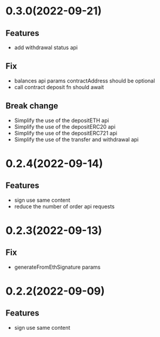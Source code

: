 # 0.3.0(2022-09-21)

## Features

- add withdrawal status api

## Fix

- balances api params contractAddress should be optional
- call contract deposit fn should await

## Break change

- Simplify the use of the depositETH api
- Simplify the use of the depositERC20 api
- Simplify the use of the depositERC721 api
- Simplify the use of the transfer and withdrawal api

# 0.2.4(2022-09-14)

## Features

- sign use same content
- reduce the number of order api requests

# 0.2.3(2022-09-13)

## Fix

- generateFromEthSignature params

# 0.2.2(2022-09-09)

## Features

- sign use same content